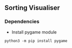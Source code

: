 ## Sorting Visualiser 

### Dependencies
- Install pygame module

```
python3 -m pip install pygame
```


